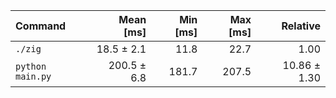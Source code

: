 | Command | Mean [ms] | Min [ms] | Max [ms] | Relative |
|:---|---:|---:|---:|---:|
| `./zig` | 18.5 ± 2.1 | 11.8 | 22.7 | 1.00 |
| `python main.py` | 200.5 ± 6.8 | 181.7 | 207.5 | 10.86 ± 1.30 |

